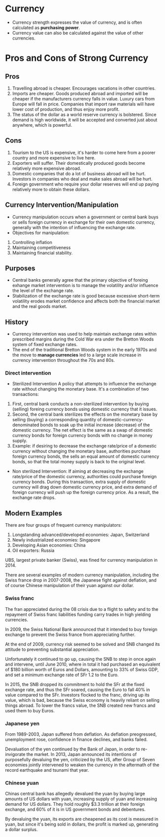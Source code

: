 # Currency

* Currency strength expresses the value of currency, and is often calculated as **purchasing power**. 
* Currency value can also be calculated against the value of other currencies. 

# Pros and Cons of Strong Currency

## Pros

1. Travelling abroad is cheaper. Encourages vacations in other countries. 
2. Imports are cheaper. Goods produced abroad and imported will be cheaper if the manufacturers currency falls in value. Luxury cars from Europe will fall in price. Companies that import raw materials will have lower cost of production, and thus enjoy more profit. 
3. The status of the dollar as a world reserve currency is bolstered. Since demand is high worldwide, it will be accepted and converted just about anywhere, which is powerful. 

## Cons

1. Tourism to the US is expensive, it's harder to come here from a poorer country and more expensive to live here. 
2. Exporters will suffer. Their domestically produced goods become relatively more expensive abroad. 
3. Domestic companies that do a lot of business abroad will be hurt. Investors in companies who deal and make sales abroad will be hurt. 
4. Foreign government who require your dollar reserves will end up paying relatively more to obtain these dollars. 

## Currency Intervention/Manipulation

* Currency manipulation occurs when a government or central bank buys or sells foreign currency in exchange for their own domestic currency, generally with the intention of influencing the exchange rate.
* Objectives for manipulation:
1. Controlling inflation
2. Maintaining competitiveness
3. Maintaining financial stability. 

## Purposes

* Central banks generally agree that the primary objective of foreing exhange market intervention is to manage the volatility and/or influence the level of the exchange rate. 
* Stabilization of the exchange rate is good because excessive short-term volatility erodes market confidence and affects both the financial market and the real goods market. 

## History

* Currency intervention was used to help maintain exchange rates within prescribed margins during the Cold War era under the Bretton Woods system of fixed exchange rates. 
* The end of the traditional Bretton Woods system in the early 1970s and the move to **manage currencies** led to a large scale increase in currency intervention throughout the 70s and 80s. 

### Direct intervention

* Sterilized Intervention
A policy that attempts to influence the exchange rate without changing the monetary base. 
It's a combination of two transactions:
1. First, central bank conducts a non-sterilized intervention by buying (selling) foreing currency bonds using domestic currency that it issues. 
2. Second, the central bank sterilizes the effects on the monetary base by selling (buying) a corresponding quantity of domestic-currency-denominated bonds to soak up the initial increase (decrease) of the domestic currency. 
The net effect is the same as a swap of domestic currency bonds for foreign currency bonds with no change in money supply. 
3. Example: if desiring to decrease the exchange rate/price of a domestic currency without changing the monetary base, authorities purchase foreign currency bonds, the sells an equal amount of domestic currency bonds, so that the total money supply is back to the original level. 
* Non sterilized Intervention:
If aiming at decreasing the exchange rate/price of the domestic currency, authorities could purchase foreign currency bonds. During this transaction, extra supply of domestic currency will drag down domestic currency price, and extra demand of foreign currency will push up the foreign currency price. As a result, the exchange rate drops. 

## Modern Examples

There are four groups of frequent currency manipulators:

1. Longstanding advanced/developed economies: Japan, Switzerland
2. Newly industrialized economies: Singapore
3. Developing Asian economies: China
4. Oil exporters: Russia

UBS, largest private banker (Swiss), was fined for currency manipulation in 2014. 

There are several examples of modern currency manipulation, including the Swiss france drop in 2007-2008, the Japanese fight against deflation, and of course Chinese manipulation of their yuan against our dollar. 

### **Swiss franc**

The fran appreciated during the 08 crisis due to a flight to safety and to the repayment of Swiss franc liabilities funding carry trades in high yielding currencies. 

In 2009, the Swiss National Bank announced that it intended to buy foreign exchange to prevent the Swiss france from appreciating further. 

At the end of 2009, currency risk seemed to be solved and SNB changed its attitude to preventing substantial appreciation. 

Unfortunately it continued to go up, causing the SNB to step in once again and intervene, until June 2010, where in total it had purchased an equivalent of $180 billion worth of Euros and Dollars, amounting to 33% of Swiss GDP, and set a minimum exchange rate of SFr 1.2 to the Euro. 

In 2015, the SNB dropped its commitment to hold the SFr at the fixed exchange rate, and thus the SFr soared, causing the Euro to fall 40% in value compared to the SFr. Investors flocked to the franc, driving up its value, which is bad, because the Swiss economy is heavily reliant on selling things abroad. To lower the francs value, the SNB created new francs and used them to buy Euros. 

### **Japanese yen**

From 1989-2003, Japan suffered from deflation. As deflation preogressed, unemployment rose, confidence in finance declines, and banks failed. 

Devaluation of the yen continued by the Bank of Japan, in order to re-invigorate the market. In 2013, Japan announced its intentions of purposefully devaluing the yen, criticized by the US, after Group of Seven economies jointly intervened to weaken the currency in the aftermath of the record earthquake and tsunami that year. 

### **Chinese yuan**

Chinas central bank has allegedly devalued the yuan by buying large amounts of US dollars with yuan, increasing supply of yuan and increasing demand for US dollars. They hold roughly $3.3 trillion at their foreign exchange, and 60% of it is in US government bonds and debentures. 

By devaluing the yuan, its exports are cheapened as its cost is measured in yuan, but since it's being sold in dollars, the profit is marked up, generating a dollar surplus. 


